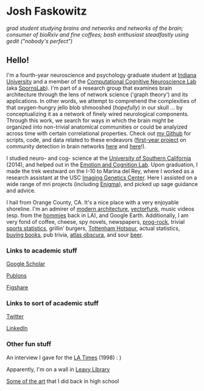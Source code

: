 # Josh Faskowitz

*grad student studying brains and networks and networks of the brain; consumer of bioRxiv and fine coffees; bash enthusiast steadfastly using gedit ("nobody's perfect")*

## Hello! 

I'm a fourth-year neuroscience and psychology graduate student at [Indiana University](https://www.indiana.edu/) and a member of the [Computational Cognitive Neuroscience Lab](http://www.indiana.edu/~cortex/) (aka [SpornsLab](https://twitter.com/spornslab)). I'm part of a research group that examines brain architecture through the lens of network science ('graph theory') and its applications. In other words, we attempt to comprehend the complexities of that oxygen-hungry jello blob shmooshed (*hopefully*) in our skull ... by conceptualizing it as a network of finely wired neurological components. Through this work, we search for ways in which the brain might be organized into non-trivial anatomical communities or could be analyized across time with certain correlational properties. Check out [my Github](https://github.com/faskowit) for scripts, code, and data related to these endeavors ([first-year project](https://www.nature.com/articles/s41598-018-31202-1) on community detection in brain networks [here](https://github.com/faskowit/Faskowitz2018wsbmLifeSpan) and [here](https://github.com/faskowit/Faskowitz2019wsbmRatBrain)!). 

I studied neuro- and cog- science at the [University of Southern California](https://dornsife.usc.edu/) (2014), and helped out in the [Emotion and Cognition Lab](http://gero.usc.edu/labs/matherlab/). Upon graduation, I made the trek westward on the I-10 to Marina del Rey, where I worked as a research assistant at the USC [Imaging Genetics Center](http://igc.ini.usc.edu/). Here I assisted on a wide range of mri projects (including [Enigma](http://enigma.ini.usc.edu/)), and picked up sage guidance and advice. 

I hail from Orange County, CA. It's a nice place with a very enjoyable shoreline. I'm an admirer of [modern architecture](http://www.getty.edu/visit/center/architecture.html), [vectorfunk](http://www.mwmgraphics.com/vectorfunk.html), music videos (esp. from the [hommies](https://www.instagram.com/psychofilms/) back in LA), and Google Earth. Additionally, I am very fond of coffee, cheese, spy novels, newspapers, [prog-rock](https://en.wikipedia.org/wiki/Selling_England_by_the_Pound), trivial [sports statistics](https://fivethirtyeight.com/sports/), grillin' burgers, [Tottenham Hotspur](https://www.reddit.com/r/coys/), actual statistics, [buying books](http://www.openculture.com/2014/07/tsundoku-should-enter-the-english-language.html), pub trivia, [atlas obscura](http://www.atlasobscura.com/), and sour [beer](http://blog.mikkeller.dk/).

### Links to academic stuff

[Google Scholar](https://scholar.google.com/citations?user=GE4rM3QAAAAJ&hl=en)

[Publons](https://publons.com/researcher/1642616/joshua-faskowitz/)

[Figshare](https://figshare.com/authors/josh_faskowitz/4974431)

### Links to sort of academic stuff

[Twitter](https://twitter.com/joshfasky)

[LinkedIn](https://www.linkedin.com/in/joshuafaskowitz)

### Other fun stuff

An interview I gave for the [LA Times](http://articles.latimes.com/1998/mar/21/local/me-31178) (1998) : )

Apparently, I'm on a wall in [Leavy Library](https://libraries.usc.edu/locations/leavey-library/leavey-library-wall-scholars/national-science-foundation-fellowship)

[Some of the art](https://www.flickr.com/photos/45120681@N04/) that I did back in high school
